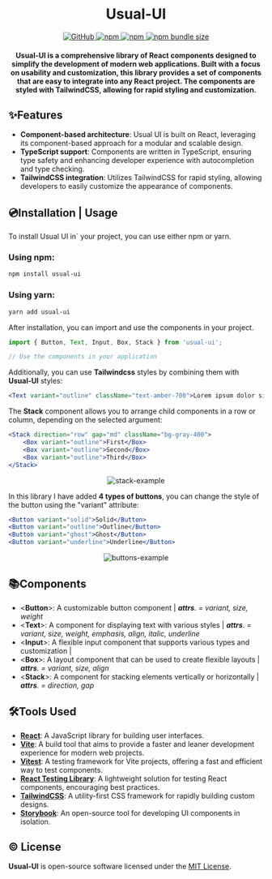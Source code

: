 <div align="center">
<h1><b>Usual-UI</b></h1>
 <p align="center">
  <a href="https://github.com/mi1sh/usual-ui/blob/main/LICENSE">
    <img alt="GitHub" src="https://img.shields.io/github/license/mi1sh/usual-ui?color=lightgray">
  </a>
  <a href="https://www.npmjs.com/package/usual-ui">
    <img alt="npm" src="https://img.shields.io/npm/v/usual-ui?color=lightgray">
  </a>
  <a href="https://www.npmjs.com/package/usual-ui">
    <img alt="npm" src="https://img.shields.io/npm/dt/usual-ui?color=lightgray">
  </a>
  <a href="https://bundlephobia.com/package/usual-ui@latest">
    <img alt="npm bundle size" src="https://img.shields.io/bundlephobia/minzip/usual-ui?color=lightgray">
  </a>
</p>
<h4><b>Usual-UI</b> is a comprehensive library of React components designed to simplify the development of modern web applications. Built with a focus on usability and customization, this library provides a set of components that are easy to integrate into any React project. The components are styled with TailwindCSS, allowing for rapid styling and customization.</h4>
</div>

## ✨Features
- **Component-based architecture**: Usual UI is built on React, leveraging its component-based approach for a modular and scalable design.
- **TypeScript support**: Components are written in TypeScript, ensuring type safety and enhancing developer experience with autocompletion and type checking.
- **TailwindCSS integration**: Utilizes TailwindCSS for rapid styling, allowing developers to easily customize the appearance of components.


## 💿Installation | Usage
To install Usual UI in` your project, you can use either npm or yarn.

### Using npm:

```bash
npm install usual-ui
```

### Using yarn:

```bash
yarn add usual-ui
```

After installation, you can import and use the components in your project.

```jsx
import { Button, Text, Input, Box, Stack } from 'usual-ui';

// Use the components in your application
```

Additionally, you can use **Tailwindcss** styles by combining them with **Usual-UI** styles:
```jsx
<Text variant="outline" className="text-amber-700">Lorem ipsum dolor sit amet, consectetur adipiscing elit</Text>
```

The **Stack** component allows you to arrange child components in a row or column, depending on the selected argument:
```jsx
<Stack direction="row" gap="md" className="bg-gray-400">
	<Box variant="outline">First</Box>
	<Box variant="outline">Second</Box>
	<Box variant="outline">Third</Box>
</Stack>
```
<div align="center">

![stack-example](https://github.com/mi1sh/usual-ui/assets/106558234/94e64030-cb50-4496-92fa-23d2bc75a23b)
</div>

In this library I have added **4 types of buttons**, you can change the style of the button using the "variant" attribute:
```jsx
<Button variant="solid">Solid</Button>
<Button variant="outline">Outline</Button>
<Button variant="ghost">Ghost</Button>
<Button variant="underline">Underline</Button>
```
<div align="center">

![buttons-example](https://github.com/mi1sh/usual-ui/assets/106558234/11fff3d1-cac6-412d-93d4-9f544c9ba1dd)
</div>

## 📚Components

- <**Button**>: A customizable button component | _**attrs**. = variant, size, weight_
- <**Text**>: A component for displaying text with various styles | _**attrs**. = variant, size, weight, emphasis, align, italic, underline_
- <**Input**>: A flexible input component that supports various types and customization |
- <**Box**>: A layout component that can be used to create flexible layouts | _**attrs**. = variant, size, align_
- <**Stack**>: A component for stacking elements vertically or horizontally | _**attrs**. = direction, gap_

## 🛠️Tools Used

- **[React](https://reactjs.org/)**: A JavaScript library for building user interfaces.
- **[Vite](https://vitejs.dev/)**: A build tool that aims to provide a faster and leaner development experience for modern web projects.
- **[Vitest](https://vitest.dev/)**: A testing framework for Vite projects, offering a fast and efficient way to test components. 
- **[React Testing Library](https://testing-library.com/docs/react-testing-library/intro/)**: A lightweight solution for testing React components, encouraging best practices.
- **[TailwindCSS](https://tailwindcss.com/)**: A utility-first CSS framework for rapidly building custom designs. 
- **[Storybook](https://storybook.js.org/)**: An open-source tool for developing UI components in isolation. 

## ©️ License

**Usual-UI** is open-source software licensed under the [MIT License](LICENSE).
